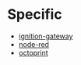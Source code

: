 # Specific
- [ignition-gateway](https://hub.docker.com/r/inductiveautomation/ignition)
- [node-red](https://hub.docker.com/r/nodered/node-red)
- [octoprint](https://hub.docker.com/r/octoprint/octoprint)
